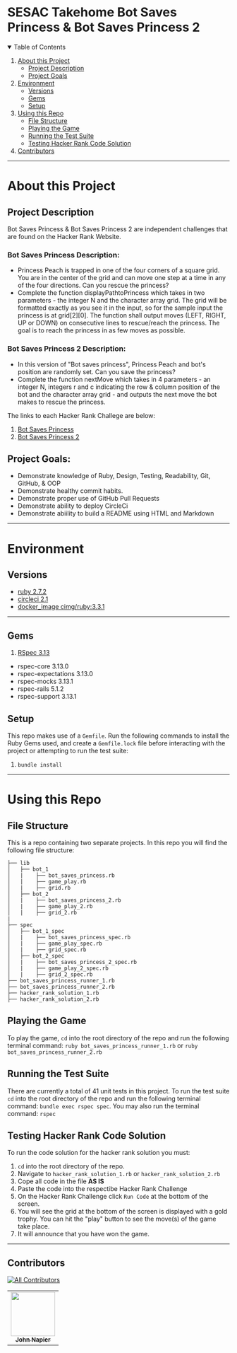 # SESAC Takehome Bot Saves Princess & Bot Saves Princess 2


<details open="open">
  <summary>Table of Contents</summary>
  <ol>
  <li>
      <a href="#about-this-project">About this Project</a>
      <ul>
        <li><a href="#project-description">Project Description</a></li>
        <li><a href="#project-goals">Project Goals</a></li>
      </ul>
    </li>
    <li>
      <a href="#environment">Environment</a>
      <ul>
        <li><a href="#versions">Versions</a></li>
        <li><a href="#gems">Gems</a></li>
        <li><a href="#setup">Setup</a></li>
        </li>
      </ul>
    </li>
    <li>
      <a href="#using-this-repo">Using this Repo</a>
      <ul>
        <li><a href="#file-structure">File Structure</a></li>
        <li><a href="#playing-the-game">Playing the Game</a></li>
        <li><a href="#running-the-test-suite">Running the Test Suite</a></li>
        <li><a href="#testing-hacker-rank-code-solution">Testing Hacker Rank Code Solution</a></li>
        </li>
      </ul>
    </li>
    <li>
      <a href="#contributors">Contributors</a>
    </li>
  </ol>
</details>

----------

# About this Project 

## Project Description

Bot Saves Princess & Bot Saves Princess 2 are independent challenges that are found on the Hacker Rank Website.
### Bot Saves Princess Description: 
- Princess Peach is trapped in one of the four corners of a square grid. You are in the center of the grid and can move one step at a time in any of the four directions. Can you rescue the princess?
- Complete the function displayPathtoPrincess which takes in two parameters - the integer N and the character array grid. The grid will be formatted exactly as you see it in the input, so for the sample input the princess is at grid[2][0]. The function shall output moves (LEFT, RIGHT, UP or DOWN) on consecutive lines to rescue/reach the princess. The goal is to reach the princess in as few moves as possible. 

### Bot Saves Princess 2 Description: 
- In this version of "Bot saves princess", Princess Peach and bot's position are randomly set. Can you save the princess?
- Complete the function nextMove which takes in 4 parameters - an integer N, integers r and c indicating the row & column position of the bot and the character array grid - and outputs the next move the bot makes to rescue the princess.

The links to each Hacker Rank Challege are below:
1. [Bot Saves Princess](https://www.hackerrank.com/challenges/saveprincess)
2. [Bot Saves Princess 2](https://www.hackerrank.com/challenges/saveprincess2)


## Project Goals:

- Demonstrate knowledge of Ruby, Design, Testing, Readability, Git, GitHub, & OOP
- Demonstrate healthy commit habits.
- Demonstrate proper use of GitHub Pull Requests
- Demonstrate ability to deploy CircleCi
- Demonstrate abiility to build a README using HTML and Markdown

----------

# Environment

## Versions

- [ruby 2.7.2](https://www.ruby-lang.org/en/news/2020/10/02/ruby-2-7-2-released/)
- [circleci 2.1](https://discuss.circleci.com/t/circleci-2-1-config-overview/26057)
- [docker_image cimg/ruby:3.3.1](https://circleci.com/developer/images/image/cimg/ruby)

----------

## Gems

1. [RSpec 3.13](https://rubygems.org/gems/rspec/versions/3.13.0)
  - rspec-core 3.13.0
  - rspec-expectations 3.13.0
  - rspec-mocks 3.13.1
  - rspec-rails 5.1.2
  - rspec-support 3.13.1

## Setup 
This repo makes use of a `Gemfile`. Run the following commands to install the Ruby Gems used, and create a `Gemfile.lock` file before interacting with the project or attempting to run the test suite:
1. `bundle install`

----------

# Using this Repo

## File Structure
This is a repo containing two separate projects. In this repo you will find the following file structure: 
```
├── lib
│   ├── bot_1
│   |    ├── bot_saves_princess.rb
│   |    ├── game_play.rb
│   |    ├── grid.rb
│   ├── bot_2
│   |    ├── bot_saves_princess_2.rb
│   |    ├── game_play_2.rb
│   |    ├── grid_2.rb
|
├── spec
│   ├── bot_1_spec
│   |    ├── bot_saves_princess_spec.rb
│   |    ├── game_play_spec.rb
│   |    ├── grid_spec.rb
│   ├── bot_2_spec
│   |    ├── bot_saves_princess_2_spec.rb
│   |    ├── game_play_2_spec.rb
│   |    ├── grid_2_spec.rb
├── bot_saves_princess_runner_1.rb
├── bot_saves_princess_runner_2.rb
├── hacker_rank_solution_1.rb
├── hacker_rank_solution_2.rb
```

## Playing the Game 
To play the game, ```cd``` into the root directory of the repo and run the following terminal command: `ruby bot_saves_princess_runner_1.rb` or `ruby bot_saves_princess_runner_2.rb`

## Running the Test Suite
There are currently a total of 41 unit tests in this project. To run the test suite ```cd``` into the root directory of the repo and run the following terminal command: `bundle exec rspec spec`. You may also run the terminal command: `rspec`

## Testing Hacker Rank Code Solution
To run the code solution for the hacker rank solution you must:
1. ```cd``` into the root directory of the repo.
2. Navigate to ```hacker_rank_solution_1.rb``` or ```hacker_rank_solution_2.rb```
3. Cope all code in the file **AS IS**
4. Paste the code into the respectibe Hacker Rank Challenge
5. On the Hacker Rank Challenge click ```Run Code``` at the bottom of the screen.
6. You will see the grid at the bottom of the screen is displayed with a gold trophy. You can hit the "play" button to see the move(s) of the game take place.
7. It will announce that you have won the game.

----------

## Contributors 

<!-- ALL-CONTRIBUTORS-BADGE:START - Do not remove or modify this section -->
[![All Contributors](https://img.shields.io/badge/all_contributors-1-blue.svg?style=flat-square)](#contributors-)
<!-- ALL-CONTRIBUTORS-BADGE:END -->

<!-- ALL-CONTRIBUTORS-LIST:START - Do not remove or modify this section -->
<!-- prettier-ignore-start -->
<!-- markdownlint-disable -->
<table>
  <tr>
    <td align="center"><a href="https://github.com/JCNapier"><img src="https://avatars.githubusercontent.com/u/81737385?v=4?s=100" width="100px;" alt=""/><br /><sub><b>John Napier</b></sub></a><br /><a href="https://github.com/JCNapier/bot_saves_princess/commits?author=JCNapier" </a></td>

</table>

<!-- markdownlint-restore -->
<!-- prettier-ignore-end -->

<!-- ALL-CONTRIBUTORS-LIST:END -->
